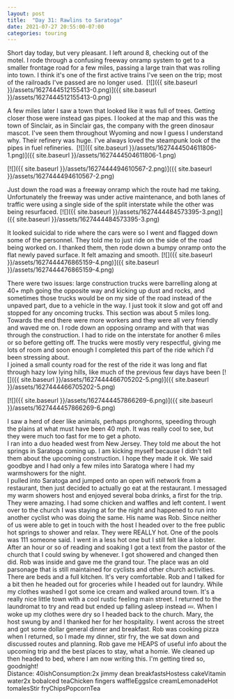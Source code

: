 ```yaml
---
layout: post
title:  "Day 31: Rawlins to Saratoga"
date: 2021-07-27 20:55:00-07:00
categories: touring
---
```

Short day today, but very pleasant. I left around 8, checking out of the motel. I rode through a confusing freeway onramp system to get to a smaller frontage road for a few miles, passing a large train that was rolling into town. I think it's one of the first active trains I've seen on the trip; most of the railroads I've passed are no longer used. 
[![]({{ site.baseurl }}/assets/1627444512155413-0.png)]({{ site.baseurl }}/assets/1627444512155413-0.png)
  
A few miles later I saw a town that looked like it was full of trees. Getting closer those were instead gas pipes. I looked at the map and this was the town of Sinclair, as in Sinclair gas, the company with the green dinosaur mascot. I've seen them throughout Wyoming and now I guess I understand why. Their refinery was huge. I've always loved the steampunk look of the pipes in fuel refineries. 
[![]({{ site.baseurl }}/assets/1627444504611806-1.png)]({{ site.baseurl }}/assets/1627444504611806-1.png)

[![]({{ site.baseurl }}/assets/1627444494610567-2.png)]({{ site.baseurl }}/assets/1627444494610567-2.png)
  
Just down the road was a freeway onramp which the route had me taking. Unfortunately the freeway was under active maintenance, and both lanes of traffic were using a single side of the split interstate while the other was being resurfaced.
[![]({{ site.baseurl }}/assets/1627444484573395-3.png)]({{ site.baseurl }}/assets/1627444484573395-3.png)
  
It looked suicidal to ride where the cars were so I went and flagged down some of the personnel. They told me to just ride on the side of the road being worked on. I thanked them, then rode down a bumpy onramp onto the flat newly paved surface. It felt amazing and smooth.
[![]({{ site.baseurl }}/assets/1627444476865159-4.png)]({{ site.baseurl }}/assets/1627444476865159-4.png)
  
There were two issues: large construction trucks were barrelling along at 40+ mph going the opposite way and kicking up dust and rocks, and sometimes those trucks would be on my side of the road instead of the unpaved part, due to a vehicle in the way. I just took it slow and got off and stopped for any oncoming trucks. This section was about 5 miles long. Towards the end there were more workers and they were all very friendly and waved me on. I rode down an opposing onramp and with that was through the construction. I had to ride on the interstate for another 6 miles or so before getting off. The trucks were mostly very respectful, giving me lots of room and soon enough I completed this part of the ride which I'd been stressing about.   
I joined a small county road for the rest of the ride it was long and flat through hazy low lying hills, like much of the previous few days have been
[![]({{ site.baseurl }}/assets/1627444466705202-5.png)]({{ site.baseurl }}/assets/1627444466705202-5.png)

[![]({{ site.baseurl }}/assets/1627444457866269-6.png)]({{ site.baseurl }}/assets/1627444457866269-6.png)
  
I saw a herd of deer like animals, perhaps pronghorns, speeding through the plains at what must have been 40 mph. It was really cool to see, but they were much too fast for me to get a photo.  
I ran into a duo headed west from New Jersey. They told me about the hot springs in Saratoga coming up. I am kicking myself because I didn't tell them about the upcoming construction. I hope they made it ok. We said goodbye and I had only a few miles into Saratoga where I had my warmshowers for the night.   
I pulled into Saratoga and jumped onto an open wifi network from a restaurant, then just decided to actually go eat at the restaurant. I messaged my warm showers host and enjoyed several boba drinks, a first for the trip. They were amazing. I had some chicken and waffles and left content. I went over to the church I was staying at for the night and happened to run into another cyclist who was doing the same. His name was Rob. Since neither of us were able to get in touch with the host I headed over to the free public hot springs to shower and relax. They were REALLY hot. One of the pools was 111 someone said. I went in a less hot one but I still felt like a lobster. After an hour or so of reading and soaking I got a text from the pastor of the church that I could swing by whenever. I got showered and changed then did. Rob was inside and gave me the grand tour. The place was an old parsonage that is still maintained for cyclists and other church activities. There are beds and a full kitchen. It's very comfortable. Rob and I talked for a bit then he headed out for groceries while I headed out for laundry. While my clothes washed I got some ice cream and walked around town. It's a really nice little town with a cool rustic feeling main street. I returned to the laundromat to try and read but ended up falling asleep instead 💤. When I woke up my clothes were dry so I headed back to the church. Mary, the host swung by and I thanked her for her hospitality. I went across the street and got some dollar general dinner and breakfast. Rob was cooking pizza when I returned, so I made my dinner, stir fry, the we sat down and discussed routes and planning. Rob gave me HEAPS of useful info about the upcoming trip and the best places to stay, what a homie. We cleaned up then headed to bed, where I am now writing this. I'm getting tired so, goodnight!  
Distance: 40ishConsumption:2x jimmy dean breakfastsHostess cakeVitamin water2x bobaIced teaChicken fingers waffleEggsIce creamLemonadeHot tomalesStir fryChipsPopcornTea  

